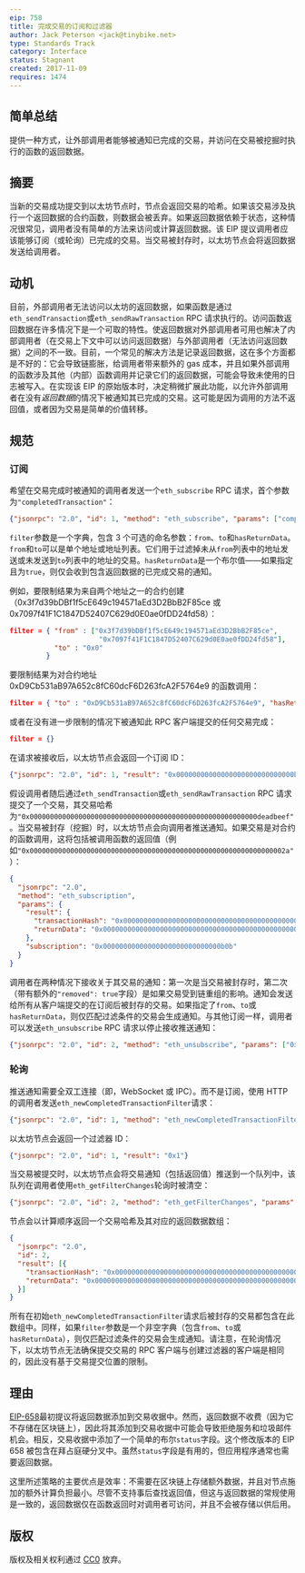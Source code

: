 ```yaml
---
eip: 758
title: 完成交易的订阅和过滤器
author: Jack Peterson <jack@tinybike.net>
type: Standards Track
category: Interface
status: Stagnant
created: 2017-11-09
requires: 1474
---
```


## 简单总结
提供一种方式，让外部调用者能够被通知已完成的交易，并访问在交易被挖掘时执行的函数的返回数据。

## 摘要
当新的交易成功提交到以太坊节点时，节点会返回交易的哈希。如果该交易涉及执行一个返回数据的合约函数，则数据会被丢弃。如果返回数据依赖于状态，这种情况很常见，调用者没有简单的方法来访问或计算返回数据。该 EIP 提议调用者应该能够订阅（或轮询）已完成的交易。当交易被封存时，以太坊节点会将返回数据发送给调用者。

## 动机
目前，外部调用者无法访问以太坊的返回数据，如果函数是通过`eth_sendTransaction`或`eth_sendRawTransaction` RPC 请求执行的。访问函数返回数据在许多情况下是一个可取的特性。使返回数据对外部调用者可用也解决了内部调用者（在交易上下文中可以访问返回数据）与外部调用者（无法访问返回数据）之间的不一致。目前，一个常见的解决方法是记录返回数据，这在多个方面都是不好的：它会导致链膨胀，给调用者带来额外的 gas 成本，并且如果外部调用的函数涉及其他（内部）函数调用并记录它们的返回数据，可能会导致未使用的日志被写入。在实现该 EIP 的原始版本时，决定稍微扩展此功能，以允许外部调用者在没有*返回数据*的情况下被通知其已完成的交易。这可能是因为调用的方法不返回值，或者因为交易是简单的价值转移。

## 规范

### 订阅
希望在交易完成时被通知的调用者发送一个`eth_subscribe` RPC 请求，首个参数为`"completedTransaction"`：

```json
{"jsonrpc": "2.0", "id": 1, "method": "eth_subscribe", "params": ["completedTransaction", filter]}
```

`filter`参数是一个字典，包含 3 个可选的命名参数：`from`、`to`和`hasReturnData`。`from`和`to`可以是单个地址或地址列表。它们用于过滤掉未从`from`列表中的地址发送或未发送到`to`列表中的地址的交易。`hasReturnData`是一个布尔值——如果指定且为`true`，则仅会收到包含返回数据的已完成交易的通知。

例如，要限制结果为来自两个地址之一的合约创建（0x3f7d39bDBf1f5cE649c194571aEd3D2BbB2F85ce 或 0x7097f41F1C1847D52407C629d0E0ae0fDD24fd58）：

```json
filter = { "from" : ["0x3f7d39bDBf1f5cE649c194571aEd3D2BbB2F85ce",
                      "0x7097f41F1C1847D52407C629d0E0ae0fDD24fd58"],
           "to" : "0x0" 
         }
```

要限制结果为对合约地址 0xD9Cb531aB97A652c8fC60dcF6D263fcA2F5764e9 的函数调用：
```json
filter = { "to" : "0xD9Cb531aB97A652c8fC60dcF6D263fcA2F5764e9", "hasReturnData" : true }
```
或者在没有进一步限制的情况下被通知此 RPC 客户端提交的任何交易完成：
```json
filter = {}
```

在请求被接收后，以太坊节点会返回一个订阅 ID：

```json
{"jsonrpc": "2.0", "id": 1, "result": "0x00000000000000000000000000000b0b"}
```

假设调用者随后通过`eth_sendTransaction`或`eth_sendRawTransaction` RPC 请求提交了一个交易，其交易哈希为`"0x00000000000000000000000000000000000000000000000000000000deadbeef"`。当交易被封存（挖掘）时，以太坊节点会向调用者推送通知。如果交易是对合约的函数调用，这将包括被调用函数的返回值（例如`"0x000000000000000000000000000000000000000000000000000000000000002a"`）：

```json
{
  "jsonrpc": "2.0",
  "method": "eth_subscription",
  "params": {
    "result": {
      "transactionHash": "0x00000000000000000000000000000000000000000000000000000000deadbeef",
      "returnData": "0x000000000000000000000000000000000000000000000000000000000000002a"
    },
    "subscription": "0x00000000000000000000000000000b0b"
  }
}
```

调用者在两种情况下接收关于其交易的通知：第一次是当交易被封存时，第二次（带有额外的`"removed": true`字段）是如果交易受到链重组的影响。通知会发送给所有从客户端提交的在订阅后被封存的交易。如果指定了`from`、`to`或`hasReturnData`，则仅匹配过滤条件的交易会生成通知。与其他订阅一样，调用者可以发送`eth_unsubscribe` RPC 请求以停止接收推送通知：

```json
{"jsonrpc": "2.0", "id": 2, "method": "eth_unsubscribe", "params": ["0x00000000000000000000000000000b0b"]}
```

### 轮询
推送通知需要全双工连接（即，WebSocket 或 IPC）。而不是订阅，使用 HTTP 的调用者发送`eth_newCompletedTransactionFilter`请求：

```json
{"jsonrpc": "2.0", "id": 1, "method": "eth_newCompletedTransactionFilter", "params": [filter] }
```

以太坊节点会返回一个过滤器 ID：

```json
{"jsonrpc": "2.0", "id": 1, "result": "0x1"}
```

当交易被提交时，以太坊节点会将交易通知（包括返回值）推送到一个队列中，该队列在调用者使用`eth_getFilterChanges`轮询时被清空：

```json
{"jsonrpc": "2.0", "id": 2, "method": "eth_getFilterChanges", "params": ["0x1"]}
```

节点会以计算顺序返回一个交易哈希及其对应的返回数据数组：

```json
{
  "jsonrpc": "2.0",
  "id": 2,
  "result": [{
    "transactionHash": "0x00000000000000000000000000000000000000000000000000000000deadbeef",
    "returnData": "0x000000000000000000000000000000000000000000000000000000000000002a"
  }]
}
```

所有在初始`eth_newCompletedTransactionFilter`请求后被封存的交易都包含在此数组中。同样，如果`filter`参数是一个非空字典（包含`from`、`to`或`hasReturnData`），则仅匹配过滤条件的交易会生成通知。请注意，在轮询情况下，以太坊节点无法确保提交交易的 RPC 客户端与创建过滤器的客户端是相同的，因此没有基于交易提交位置的限制。

## 理由
[EIP-658](./eip-658.md)最初提议将返回数据添加到交易收据中。然而，返回数据不收费（因为它不存储在区块链上），因此将其添加到交易收据中可能会导致拒绝服务和垃圾邮件机会。相反，交易收据中添加了一个简单的布尔`status`字段。这个修改版本的 EIP 658 被包含在拜占庭硬分叉中。虽然`status`字段是有用的，但应用程序通常也需要返回数据。

这里所述策略的主要优点是效率：不需要在区块链上存储额外数据，并且对节点施加的额外计算负担最小。尽管不支持事后查找返回值，但这与返回数据的常规使用是一致的，返回数据仅在函数返回时对调用者可访问，并且不会被存储以供后用。

## 版权
版权及相关权利通过 [CC0](../LICENSE.md) 放弃。